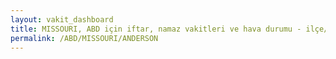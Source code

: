 ```yaml
---
layout: vakit_dashboard
title: MISSOURI, ABD için iftar, namaz vakitleri ve hava durumu - ilçe/eyalet seç
permalink: /ABD/MISSOURI/ANDERSON
---
```


<script type="text/javascript">
  var GLOBAL_COUNTRY = 'ABD';
  var GLOBAL_CITY = 'MISSOURI';
  var GLOBAL_STATE = 'ANDERSON';
  var lat = 72;
  var lon = 21;
</script>
